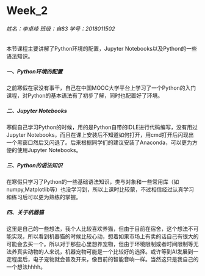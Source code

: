 # Week_2

###### 姓名：李卓峰  班级：自83  学号：2018011502

本节课程主要讲解了Python环境的配置，Jupyter Notebooks以及Python的一些语法知识。

##### 一、Python环境的配置

之前寒假在家没有事干，自己在中国MOOC大学平台上学习了一个Python的入门课程，对Python的基本语法有了初步了解，同时也配置好了环境。

##### 二、Jupyter Notebooks

寒假自己学习Python的时候，用的是Python自带的IDLE进行代码编写，没有用过Jupyter Notebooks，而且在课上安装后不知道如何打开，用cmd打开后闪现出一个黑窗口然后又闪退了。后来根据同学们的建议安装了Anaconda，可以更为方便的使用Jupyter Notebooks。

##### 三、Python的语法知识

在寒假只学习了Python的一些基础语法知识，类与对象和一些常用库（如numpy,Matplotlib等）也没学习到，所以上课时比较蒙，不过相信经过认真学习和练习后可以更为熟练的掌握。

##### 四、关于机器猫

这里是自己的一些想法，我个人比较喜欢养猫，但由于目前在宿舍，这个想法不可能实现，所以看到机器猫的时候比较心动，想着如果市场上有卖的话自己有很大的可能会去买一个。所以对于那些心里想养宠物，但由于环境限制或者时间限制等无法养真实动物的人来说，机器宠物可能是一个比较好的选择。或许等到AI发展到一定程度后，电子宠物就会普及开来，像目前的智能音响一样。当然这只是我自己的一个想法hhhh。